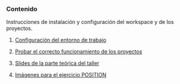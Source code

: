 ### Contenido
Instrucciones de instalación y configuración del workspace y de los proyectos.

1. [Configuración del entorno de trabajo](instalacion-configuracion-VSCode.md)

2. [Probar el correcto funcionamiento de los proyectos](pruebas-proyectos.md)

3. [Slides de la parte teórica del taller](Slides-front-workshop.pdf)

4. [Imágenes para el ejercicio POSITION](https://bitbucket.org/diana_aceves_/css-workshop/src/front-workshop-docs/POSITION/)
